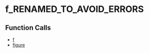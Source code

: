 # f_RENAMED_TO_AVOID_ERRORS

## Function Calls
- [f](CSD/kCSD/ica/kCsd1D_ICA/STICA_UTIL/f.md)
- [figure](CSD/kCSD/ica/kCsd1D_ICA/STICA_UTIL/figure.md)
